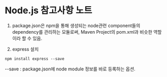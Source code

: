 # Node.js 참고사항 노트
1. package.json은 npm을 통해 생성되는 node관련 component들의 dependency를 관리하는 모듈로써, Maven Project의 pom.xml과 비슷한 역할이라 할 수 있음.

2. express 설치
```
npm install express --save
```
--save : package.json에 node module 정보를 바로 등록하는 옵션.